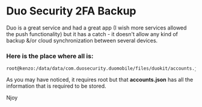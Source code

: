 # Duo Security 2FA Backup

Duo is a great service and had a great app (I wish more services allowed the push functionality) but it has a catch - it doesn't allow any kind of backup &/or cloud synchronization between several devices.

### Here is the place where all is:

```
root@kenzo:/data/data/com.duosecurity.duomobile/files/duokit/accounts.json
```

As you may have noticed, it requires root but that **accounts.json** has all the information that is required to be stored.

Njoy
